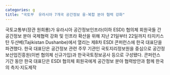 ```yaml
---
categories: g
title: "국토부  유라시아 7개국 공간정보 융·복합 분야 협력 강화"
---
```

국토교통부(장관 원희룡)가 유라시아 공간정보인프라(이하 ESDI) 협의체 회원국들 간 공간정보 분야 국제협력 강화 및 인프라 확산을 위해 지난 21일부터 22일까지 타지키스탄 두샨베(Tajikistan Dushanbe)에서 열리는 제8차 ESDI 콘퍼런스에 한국 대표단을 파견했다. 한국 대표단은 공간정보 관련 주무 기관인 국토지리정보원을 중심으로 공간정보산업진흥원(이번 협의체 신규가입)과 한국국토정보공사 등으로 구성됐다. 콘퍼런스 기간 동안 한국 대표단은 ESDI 협의체 회원국에게 공간정보 분야 협력방안과 함께 한국의 측지·지도제작